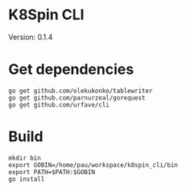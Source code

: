 # K8Spin CLI
Version: 0.1.4

# Get dependencies
```
go get github.com/olekukonko/tablewriter
go get github.com/parnurzeal/gorequest
go get github.com/urfave/cli
```

# Build
```
mkdir bin
export GOBIN=/home/pau/workspace/k8spin_cli/bin
export PATH=$PATH:$GOBIN
go install
```